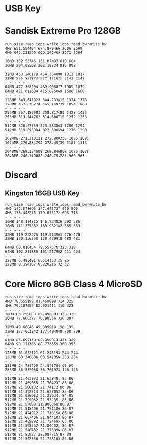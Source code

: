 # USB Key

# Sandisk Extreme Pro 128GB

    run_size read_iops write_iops read_bw write_bw
    4MB 651.554404 674.870466 2606 2699
    4MB 643.222506 666.240409 2572 2664
    - - - - -
    16MB 152.55745 151.07487 610 604
    16MB 204.08568 202.10234 816 808
    - - - - -
    32MB 453.246178 454.354088 1812 1817
    32MB 535.821873 537.131631 2143 2148
    - - - - -
    64MB 477.308204 469.908077 1909 1879
    64MB 421.611684 415.075069 1686 1660
    - - - - -
    128MB 343.641023 344.733415 1374 1378
    128MB 463.675274 465.149239 1854 1860
    - - - - -
    256MB 357.156903 358.817489 1428 1435
    256MB 313.144762 314.600715 1252 1258
    - - - - -
    512MB 320.07759 323.583863 1280 1294
    512MB 319.095084 322.590594 1276 1290
    - - - - -
    1024MB 271.310121 272.900335 1085 1091
    1024MB 276.834794 278.45739 1107 1113
    - - - - -
    2048MB 269.134609 269.846002 1076 1079
    2048MB 240.119088 240.753785 960 963


# Discard

## Kingston 16GB USB Key

    run_size read_iops write_iops read_bw write_bw
    4MB 142.573696 147.675737 570 590
    4MB 173.448276 179.655172 693 718
    - - - - -
    16MB 148.174815 146.734826 592 586
    16MB 141.355862 139.982142 565 559
    - - - - -
    32MB 119.222475 119.513901 476 478
    32MB 120.136258 120.429918 480 481
    - - - - -
    64MB 80.810454 79.557578 323 318
    64MB 102.811885 101.217902 411 404
    - - - - -
    128MB 6.493491 6.514133 25 26
    128MB 8.194167 8.220216 32 32


# Core Micro 8GB Class 4 MicroSD

    run_size read_iops write_iops read_bw write_bw
    4MB 78.655199 81.469898 314 325
    4MB 79.187657 82.021411 316 328
    - - - - -
    16MB 83.299603 82.490083 333 329
    16MB 77.660377 76.90566 310 307
    - - - - -
    32MB 49.68846 49.809918 198 199
    32MB 177.061242 177.494049 708 709
    - - - - -
    64MB 83.697448 82.399813 334 329
    64MB 90.171365 88.773359 360 355
    - - - - -
    128MB 61.052121 61.246198 244 244
    128MB 63.340006 63.541356 253 254
    - - - - -
    256MB 24.731799 24.846788 98 99
    256MB 36.532068 36.701923 146 146
    - - - - -
    512MB 21.403933 21.638401 85 86
    512MB 21.469055 21.704237 85 86
    512MB 21.506132 21.74172 86 86
    512MB 21.392714 21.627052 85 86
    512MB 21.026013 21.256341 84 85
    512MB 21.299032 21.532351 85 86
    512MB 21.57008 21.806368 86 87
    512MB 21.515496 21.751186 86 87
    512MB 21.474912 21.710158 85 86
    512MB 21.607406 21.844103 86 87
    512MB 21.489292 21.724695 85 86
    512MB 21.568252 21.804521 86 87
    512MB 21.540432 21.776396 86 87
    512MB 21.85827 22.097715 87 88
    512MB 21.502556 21.738105 86 86
